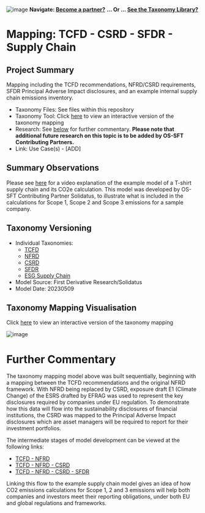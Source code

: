 ![image](https://user-images.githubusercontent.com/112073913/188821900-0c411acf-fbdd-4163-adc9-3ba4e2be78df.png)
**Navigate: [Become a partner?](https://github.com/OS-SFT/06-COLLABORATORS-PARTNERS)**
**... Or ... [See the Taxonomy Library?](https://github.com/orgs/OS-SFT/projects/2)**

# Mapping: TCFD - CSRD - SFDR - Supply Chain

## Project Summary

Mapping including the TCFD recommendations, NFRD/CSRD requirements, SFDR Principal Adverse Impact disclosures, and an example internal supply chain emissions inventory.
- Taxonomy Files: See files within this repository
- Taxonomy Tool: Click [here](https://os-sft.solidatus.com/viewer/share/RRqNWeTdFUDhFHgTSZsscbxwBozfKC6T) to view an interactive version of the taxonomy mapping
- Research: See [below](https://github.com/OS-SFT/Taxonomy-Mappings-Library/tree/main/Taxonomy%20Mappings%20-%20String/TCFD%20-%20CSRD%20-%20SFDR%20-%20Supply%20Chain#further-commentary) for further commentary. **Please note that additional future research on this topic is to be added by OS-SFT Contributing Partners.**
- Link: Use Case(s) - [ADD]

## Summary Observations

Please see [here](https://vimeo.com/user188894913/esg-carbon-emissions) for a video explanation of the example model of a T-shirt supply chain and its CO2e calculation. This model was developed by OS-SFT Contributing Partner Solidatus, to illustrate what is included in the calculations for Scope 1, Scope 2 and Scope 3 emissions for a sample company.

## Taxonomy Versioning

- Individual Taxonomies:
  - [TCFD](https://github.com/OS-SFT/Taxonomy-Mappings-Library/tree/main/Single%20Taxonomies/TCFD)
  - [NFRD](https://github.com/OS-SFT/Taxonomy-Mappings-Library/tree/main/Single%20Taxonomies/NFRD)
  - [CSRD](https://github.com/OS-SFT/Taxonomy-Mappings-Library/tree/main/Single%20Taxonomies/CSRD)
  - [SFDR](https://github.com/OS-SFT/Taxonomy-Mappings-Library/tree/main/Single%20Taxonomies/SFDR)
  - [ESG Supply Chain](https://github.com/OS-SFT/Taxonomy-Mappings-Library/tree/main/Single%20Taxonomies/ESG%20Supply%20Chain)
- Model Source: First Derivative Research/Solidatus
- Model Date: 20230509

## Taxonomy Mapping Visualisation

Click [here](https://os-sft.solidatus.com/viewer/share/RRqNWeTdFUDhFHgTSZsscbxwBozfKC6T) to view an interactive version of the taxonomy mapping

![image](https://github.com/OS-SFT/Taxonomy-Mappings-Library/assets/112079442/6e082a3e-5c13-4994-b0d3-20b115d04870)

# Further Commentary

The taxonomy mapping model above was built sequentially, beginning with a mapping between the TCFD recommendations and the original NFRD framework. With NFRD being replaced by CSRD, exposure draft E1 (Climate Change) of the ESRS drafted by EFRAG was used to represent the key disclosures required by companies under EU regulation. To demonstrate how this data will flow into the sustainability disclosures of financial institutions, the CSRD was mapped to the Principal Adverse Impact disclosures which are asset managers will be required to report for their investment portfolios.

The intermediate stages of model development can be viewed at the following links:

- [TCFD - NFRD](https://os-sft.solidatus.com/viewer/share/8TQzghgqabP7RBhtHVFYYhhL5aqTrAJQ)
- [TCFD - NFRD - CSRD](https://os-sft.solidatus.com/viewer/share/R8qzer0NLxuB2KNiKP2PdoaM8wfQRAHJ)
- [TCFD - NFRD - CSRD - SFDR](https://os-sft.solidatus.com/viewer/share/2wzrseOpSTd6O3LjtDm3K78OYbldKeBg)

Linking this flow to the example supply chain model gives an idea of how CO2 emissions calculations for Scope 1, 2 and 3 emissions will help both companies and investors meet their reporting obligations, under both EU and global regulations and frameworks.

